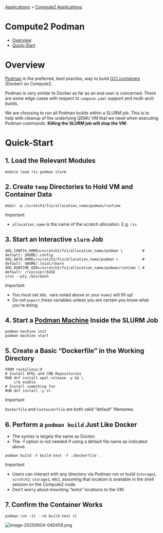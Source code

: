 
[Applications](../../Applications.md) > [Compute2 Applications](../Compute2%20Applications.md)

# Compute2 Podman

- [Overview](#overview)
- [Quick-Start](#quick-start)

# Overview

[Podman](https://podman.io/docs) is the preferred, best practies, way to build [OCI containers](https://opencontainers.org/) (Docker) on Compute2.

Podman is very similar to Docker as far as an end user is concerned. There are some edge cases with respect to `compose.yaml` support and multi-arch builds.

We are choosing to run all Podman builds within a SLURM job. This is to help with cleanup of the underlying QEMU VM that we need when executing Podman commands. **Killing the SLURM job will stop the VM.**

# Quick-Start

## 1. Load the Relevant Modules

```
module load ris podman slurm
```

## 2. Create `temp` Directories to Hold VM and Container Data

```
mkdir -p /scratch2/fs1/allocation_name/podman/runtime
```

> [!IMPORTANT]
> - `allocation_name` is the name of the scratch allocation. E.g. `ris`

## 3. Start an Interactive `slurm` Job

```
XDG_CONFIG_HOME=/scratch2/fs1/allocation_name/podman \         # defualt: $HOME/.config 
XDG_DATA_HOME=/scratch2/fs1/allocation_name/podman \           # default: $HOME/.local/share 
XDG_RUNTIME_DIR=/scratch2/fs1/allocation_name/podman/runtime \ # default: /run/user/$UID 
srun --pty /bin/bash
```

> [!IMPORTANT]
> - You must set `XDG_` vars noted above or your `home2` will fill up!
> - Do not `export` these variables unless you are certain you know what you’re doing.

## 4. Start a [Podman Machine](https://docs.podman.io/en/stable/markdown/podman-machine.1.html) Inside the SLURM Job

```
podman machine init
podman machine start
```

## 5. Create a Basic “Dockerfile” in the Working Directory

```
FROM rockylinux:9
# Install EPEL and CRB Repositories
RUN dnf install epel-release -y && \
    crb enable
# Install something fun
RUN dnf install -y sl
```

> [!IMPORTANT]
> `Dockerfile` and `Containerfile` are both valid “default” filenames.

## 6. Perform a `podman build` Just Like Docker

- The syntax is largely the same as Docker.
- The -f option is not needed if using a default file name as indicated above.

```
podman build -t build-test -f ./Dockerfile .
```

> [!IMPORTANT]
> - Users can interact with any directory via Podman run or build (`storage2`, `scratch2`, `storage1`, etc), assuming that location is available in the shell session on the Compute2 node.
> - Don’t worry about mounting “extra” locations to the VM.

## 7. Confirm the Container Works

```
podman run -it --rm build-test sl
```

![image-20250604-040459.png](../../../attachments/415d72a1-8581-4fc4-b6c2-1da908d4e405.png)
